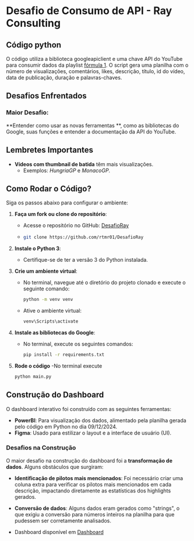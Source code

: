 # Desafio de Consumo de API - Ray Consulting
## Código python
O código utiliza a biblioteca googleapiclient e uma chave API do YouTube para consumir dados da playlist
[fórmula 1](https://www.youtube.com/playlist?list=PLfoNZDHitwjUv0pjTwlV1vzaE0r7UDVDR). O script gera uma planilha com
o número de visualizações, comentários, likes, descrição, título, id do vídeo, data de publicação, duração e palavras-chaves.

## Desafios Enfrentados

### Maior Desafio: 
**Entender como usar as novas ferramentas **, como as bibliotecas do Google, suas funções e entender a documentação da API do YouTube.

## Lembretes Importantes

- **Vídeos com thumbnail de batida** têm mais visualizações.
  - Exemplos: *HungriaGP* e *MonacoGP*.

## Como Rodar o Código?

Siga os passos abaixo para configurar o ambiente:

1. **Faça um fork ou clone do repositório**:
   - Acesse o repositório no GitHub: [DesafioRay](https://github.com/rtmr01/DesafioRay)
   - ```bash
     git clone https://github.com/rtmr01/DesafioRay
     ```
2. **Instale o Python 3**:
   - Certifique-se de ter a versão 3 do Python instalada.
3. **Crie um ambiente virtual**:
   - No terminal, navegue até o diretório do projeto clonado e execute o seguinte comando:
     ```bash
     python -m venv venv
     ```
   - Ative o ambiente virtual:
     ```bash
     venv\Scripts\activate
     ```

4. **Instale as bibliotecas do Google**:
   - No terminal, execute os seguintes comandos:
     ```bash
     pip install -r requirements.txt
     ```
5. **Rode o código**
   -No terminal execute
     ```bash
     python main.py
     ```


## Construção do Dashboard

O dashboard interativo foi construído com as seguintes ferramentas:

- **PowerBI**: Para visualização dos dados, alimentado pela planilha gerada pelo código em Python no dia 09/12/2024.
- **Figma**: Usado para estilizar o layout e a interface de usuário (UI).

### Desafios na Construção

O maior desafio na construção do dashboard foi a **transformação de dados**. Alguns obstáculos que surgiram:

- **Identificação de pilotos mais mencionados**: Foi necessário criar uma coluna extra para verificar os pilotos mais mencionados em cada descrição, impactando diretamente as estatísticas dos highlights gerados.
  
- **Conversão de dados**: Alguns dados eram gerados como "strings", o que exigiu a conversão para números inteiros na planilha para que pudessem ser corretamente analisados.

- Dashboard disponível em [Dashboard](https://app.powerbi.com/view?r=eyJrIjoiNzBmM2IxZGQtNGZkNi00ZDk3LTliYTUtMzAwMWJhMGYwNTU1IiwidCI6ImUyZjc3ZDAwLTAxNjMtNGNmNi05MmIwLTQ4NGJhZmY5ZGY3ZCJ9&pageName=af9a926c575b387b4403)

